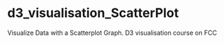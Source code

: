 # d3_visualisation_ScatterPlot
Visualize Data with a Scatterplot Graph. D3 visualisation course on FCC
